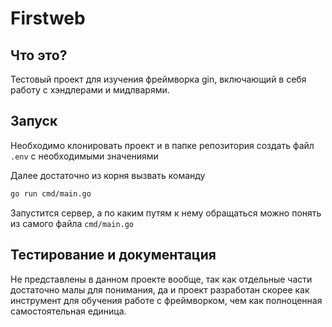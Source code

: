# Firstweb
## Что это?
Тестовый проект для изучения фреймворка gin, включающий в себя работу с хэндлерами и мидлварями.
## Запуск
Необходимо клонировать проект и в папке репозитория создать файл `.env` с необходимыми значениями

Далее достаточно из корня вызвать команду 
```bash
go run cmd/main.go
```

Запустится сервер, а по каким путям к нему обращаться можно понять из самого файла `cmd/main.go`
## Тестирование и документация
Не представлены в данном проекте вообще, так как отдельные части достаточно малы для понимания, да и проект разработан скорее как инструмент для обучения работе с фреймворком, чем как полноценная самостоятельная единица.
